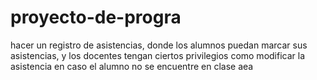 # proyecto-de-progra
hacer un registro de asistencias, donde los alumnos puedan marcar sus asistencias, y los docentes tengan ciertos privilegios como modificar la asistencia en caso el alumno no se encuentre en clase
aea